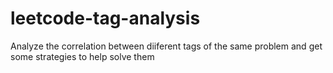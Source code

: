 # leetcode-tag-analysis
Analyze the correlation between diiferent tags of the same problem and get some strategies to help solve them
